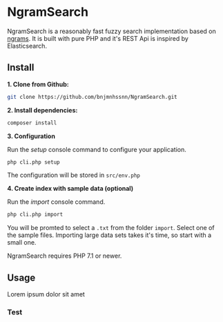 NgramSearch
===========

NgramSearch is a reasonably fast fuzzy search implementation based on [ngrams]. It is built with pure PHP and it's REST Api is inspired by Elasticsearch. 

Install
-------

**1. Clone from Github:**

```sh
git clone https://github.com/bnjmnhssnn/NgramSearch.git
```

**2. Install dependencies:**

```sh
composer install
```

**3. Configuration**

Run the *setup* console command to configure your application. 

```sh
php cli.php setup
```
The configuration will be stored in `src/env.php`

**4. Create index with sample data (optional)**

Run the *import* console command. 

```sh
php cli.php import
```
You will be promted to select a `.txt` from the folder `import`. Select one of the sample files. Importing large data sets takes it's time, so start with a small one.

NgramSearch requires PHP 7.1 or newer.

Usage
-----

Lorem ipsum dolor sit amet

### Test




[ngrams]: https://en.wikipedia.org/wiki/N-gram "n-grams"
